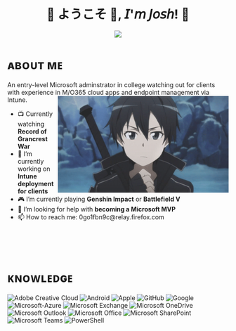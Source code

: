
<h1 align="center">💠 ようこそ 👋, 𝘐'𝘮 𝘑𝘰𝘴𝘩! 💠</h1>
<div align="center">
<img src=Add-ons/FSN.gif>
</div>

<h1 align="left">ᴀʙᴏᴜᴛ ᴍᴇ</h1>
An entry-level Microsoft adminstrator in college watching out for clients with experience in M/O365 cloud apps and endpoint management via Intune.
<img src=Add-ons/SAO_K.gif align="right" height="220">

<ul>
  <li> 📺 Currently watching <b>Record of Grancrest War</b></li>
  <li> 🔭 I’m currently working on <b>Intune deployment for clients</b></li>
  <li> 🎮 I’m currently playing <b>Genshin Impact</b> or <b>Battlefield V</b></li>
  <li> 🤔 I’m looking for help with <b>becoming a Microsoft MVP</b></li>
  <li> 📫 How to reach me: 0go1fbn9c@relay.firefox.com</li>
</ul>

<br>
<br>
<br>

<h1 align="left">ᴋɴᴏᴡʟᴇᴅɢᴇ</h1>

![Adobe Creative Cloud](https://img.shields.io/badge/-Adobe_Creative_Cloud-DA1F26?style=flat-square&logo=Adobe-Creative-Cloud&logoColor=white)
![Android](https://img.shields.io/badge/-Android-3DDC84?style=flat-square&logo=Android&logoColor=black)
![Apple](https://img.shields.io/badge/-Apple-999999?style=flat-square&logo=Apple&logoColor=white)
![GitHub](https://img.shields.io/badge/-GitHub-181717?style=flat-square&logo=GitHub&logoColor=white)
![Google](https://img.shields.io/badge/-Google-4285F4?style=flat-square&logo=Google&logoColor=white)
![Microsoft-Azure](https://img.shields.io/badge/-Microsoft_Azure-0089D6?style=flat-square&logo=Microsoft-Azure&logoColor=white)
![Microsoft Exchange](https://img.shields.io/badge/-Microsoft_Exchange-0078D4?style=flat-square&logo=Microsoft-Exchange&logoColor=white)
![Microsoft OneDrive](https://img.shields.io/badge/-Microsoft_OneDrive-0078D4?style=flat-square&logo=Microsoft-OneDrive&logoColor=white)
![Microsoft Outlook](https://img.shields.io/badge/-Microsoft_Outlook-0078D4?style=flat-square&logo=Microsoft-Outlook&logoColor=white)
![Microsoft Office](https://img.shields.io/badge/-Microsoft_Office-D83B01?style=flat-square&logo=Microsoft-Office&logoColor=white)
![Microsoft SharePoint](https://img.shields.io/badge/-Microsoft_SharePoint-0078D4?style=flat-square&logo=Microsoft-SharePoint&logoColor=white)
![Microsoft Teams](https://img.shields.io/badge/-Microsoft_Teams-6264A7?style=flat-square&logo=Microsoft-Teams&logoColor=white)
![PowerShell](https://img.shields.io/badge/-PowerShell-5391FE?style=flat-square&logo=PowerShell&logoColor=white)


<!--
**j0shbl0ck/j0shbl0ck** is a ✨ _special_ ✨ repository because its `README.md` (this file) appears on your GitHub profile.

Here are some ideas to get you started:

- 🔭 I’m currently working on ...
- 🌱 I’m currently learning ...
- 👯 I’m looking to collaborate on ...
- 🤔 I’m looking for help with ...
- 💬 Ask me about ...
- 📫 How to reach me: ...
- 😄 Pronouns: ...
- ⚡ Fun fact: ...
-->
